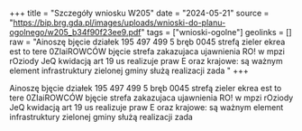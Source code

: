 +++
title = "Szczegóły wniosku W205"
date = "2024-05-21"
source = "https://bip.brg.gda.pl/images/uploads/wnioski-do-planu-ogolnego/w205_b34f90f23ee9.pdf"
tags = ["wnioski-ogolne"]
geolinks = []
raw = "Ainoszę bjęcie działek 195 497 499 5 bręb 0045 strefą zieler ekrea est to tere 0ZIaiROWCÓW bjęcie strefa zakazujaca ujawnienia RO! w mpzi rOziody JeQ kwidacją art 19 us realizuje praw E oraz krajowe: są ważnym element infrastruktury zielonej gminy służą realizacji zada "
+++

Ainoszę bjęcie działek 195 497 499 5 bręb 0045 strefą zieler ekrea est to tere
0ZIaiROWCÓW bjęcie strefa zakazujaca ujawnienia RO! w mpzi rOziody JeQ kwidacją art 19 us
realizuje praw E oraz krajowe: są ważnym element infrastruktury zielonej gminy służą realizacji zada



